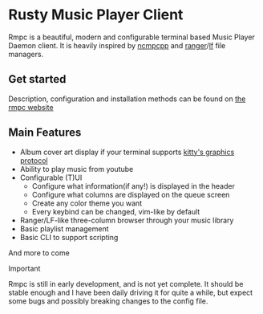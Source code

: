 # Rusty Music Player Client

Rmpc is a beautiful, modern and configurable terminal based Music Player Daemon client. It is
heavily inspired by [ncmpcpp](https://github.com/ncmpcpp/ncmpcpp) and
[ranger](https://github.com/ranger/ranger)/[lf](https://github.com/gokcehan/lf) file managers.

## Get started

Description, configuration and installation methods can be found on [the rmpc website](https://mierak.github.io/rmpc/)

## Main Features

- Album cover art display if your terminal supports [kitty's graphics protocol](https://sw.kovidgoyal.net/kitty/graphics-protocol.html)
- Ability to play music from youtube
- Configurable (T)UI
  - Configure what information(if any!) is displayed in the header
  - Configure what columns are displayed on the queue screen
  - Create any color theme you want
  - Every keybind can be changed, vim-like by default
- Ranger/LF-like three-column browser through your music library
- Basic playlist management
- Basic CLI to support scripting

And more to come

> [!IMPORTANT]  
> Rmpc is still in early development, and is not yet complete. It should be stable enough and I have
> been daily driving it for quite a while, but expect some bugs and possibly breaking changes to the
> config file.
